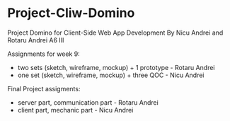 # Project-Cliw-Domino

Project Domino for Client-Side Web App Development
By Nicu Andrei and Rotaru Andrei A6 III

Assignments for week 9:
 
 * two sets (sketch, wireframe, mockup) + 1 prototype - Rotaru Andrei
 * one set (sketch, wireframe, mockup) +  three QOC - Nicu Andrei
 
Final Project assigments:

 * server part, communication part - Rotaru Andrei
 * client part, mechanic part - Nicu Andrei
